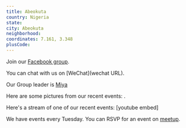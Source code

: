 ```yaml
---
title: Abeokuta
country: Nigeria
state: 
city: Abeokuta
neighborhood: 
coordinates: 7.161, 3.348
plusCode:
---
```

Join our [Facebook group](https://www.facebook.com/groups/free.code.camp.abeokuta).

You can chat with us on [WeChat](wechat URL).

Our Group leader is [Miya](freecodecamp.org/miya)

Here are some pictures from our recent events:
![]().

Here's a stream of one of our recent events:
[youtube embed]

We have events every Tuesday. You can RSVP for an event on [meetup](meetupurl).
